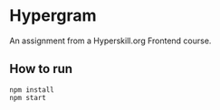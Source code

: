 # Hypergram

An assignment from a Hyperskill.org Frontend course.

## How to run

```
npm install
npm start
```
